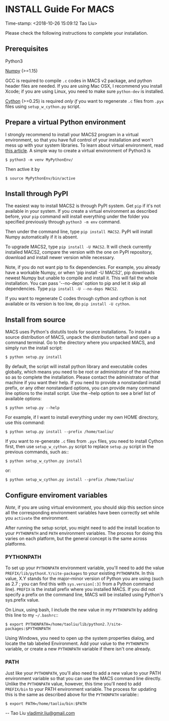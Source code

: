 # INSTALL Guide For MACS
Time-stamp: <2018-10-26 15:09:12 Tao Liu>

Please check the following instructions to complete your installation.

## Prerequisites

Python3

[Numpy](http://www.scipy.org/Download) (>=1.15)

GCC is required to compile `.c` codes in MACS v2 package, and python
header files are needed. If you are using Mac OSX, I recommend you
install Xcode; if you are using Linux, you need to make sure
`python-dev` is installed.

[Cython](http://cython.org/) (>=0.25) is required *only if* you want
to regenerate `.c` files from `.pyx` files using `setup_w_cython.py`
script.

## Prepare a virtual Python environment 

I strongly recommend to install your MACS2 program in a virtual
environment, so that you have full control of your installation and
won't mess up with your system libraries. To learn about virtual
environment, read
[this article](https://docs.python.org/3/library/venv.html). A simple
way to create a virtual environment of Python3 is

`$ python3 -m venv MyPythonEnv/`

Then active it by

`$ source MyPythonEnv/bin/active`

## Install through PyPI

The easiest way to install MACS2 is through PyPI system. Get `pip` if
it's not available in your system. If you create a virtual environment
as described before, your `pip` command will install everything under
the folder you specified previously through `python3 -m env` command.

Then under the command line, type `pip install MACS2`. PyPI will
install Numpy automatically if it is absent. 

To upgrade MACS2, type `pip install -U MACS2`. It will check
currently installed MACS2, compare the version with the one on PyPI
repository, download and install newer version while necessary.

Note, if you do not want pip to fix dependencies. For example, you
already have a workable Numpy, or when 'pip install -U MACS2', pip
downloads newest Numpy but unable to compile and install it. This will
fail the whole installation. You can pass '--no-deps' option to pip
and let it skip all dependencies. Type `pip install -U --no-deps
MACS2`.

If you want to regenerate C codes through cython and cython is not
available or its version is too low, do `pip install -U cython`.

## Install from source

MACS uses Python's distutils tools for source installations. To
install a source distribution of MACS, unpack the distribution tarball
and open up a command terminal. Go to the directory where you unpacked
MACS, and simply run the install script:

 `$ python setup.py install`

By default, the script will install python library and executable
codes globally, which means you need to be root or administrator of
the machine so as to complete the installation. Please contact the
administrator of that machine if you want their help. If you need to
provide a nonstandard install prefix, or any other nonstandard
options, you can provide many command line options to the install
script. Use the –help option to see a brief list of available options:

 `$ python setup.py --help`

For example, if I want to install everything under my own HOME
directory, use this command:

 `$ python setup.py install --prefix /home/taoliu/`

If you want to re-generate `.c` files from `.pyx` files, you need
to install Cython first, then use `setup_w_cython.py` script to
replace `setup.py` script in the previous commands, such as::

 `$ python setup_w_cython.py install`

or:

  `$ python setup_w_cython.py install --prefix /home/taoliu/`

## Configure enviroment variables

*Note*, if you are using virtual environment, you should skip this
section since all the corresponding environment variables have been
correctly set while you `activate` the environment.

After running the setup script, you might need to add the install
location to your `PYTHONPATH` and `PATH` environment variables. The
process for doing this varies on each platform, but the general
concept is the same across platforms.

### PYTHONPATH

To set up your `PYTHONPATH` environment variable, you'll need to add the
value `PREFIX/lib/pythonX.Y/site-packages` to your existing
`PYTHONPATH`. In this value, X.Y stands for the major–minor version of
Python you are using (such as 2.7 ; you can find this with
`sys.version[:3]` from a Python command line). `PREFIX` is the install
prefix where you installed MACS. If you did not specify a prefix on
the command line, MACS will be installed using Python's sys.prefix
value.

On Linux, using bash, I include the new value in my `PYTHONPATH` by
adding this line to my `~/.bashrc`::

 `$ export PYTHONPATH=/home/taoliu/lib/python2.7/site-packages:$PYTHONPATH`

Using Windows, you need to open up the system properties dialog, and
locate the tab labeled Environment. Add your value to the `PYTHONPATH`
variable, or create a new `PYTHONPATH` variable if there isn't one
already.

### PATH

Just like your `PYTHONPATH`, you'll also need to add a new value to your
PATH environment variable so that you can use the MACS command line
directly. Unlike the `PYTHONPATH` value, however, this time you'll need
to add `PREFIX/bin` to your PATH environment variable. The process for
updating this is the same as described above for the `PYTHONPATH`
variable::

 `$ export PATH=/home/taoliu/bin:$PATH`

--
Tao Liu <vladimir.liu@gmail.com>

